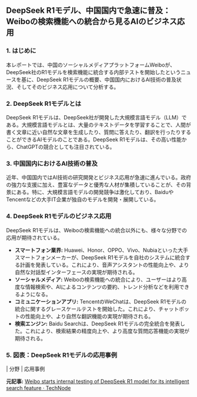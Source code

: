 ## DeepSeek R1モデル、中国国内で急速に普及：Weiboの検索機能への統合から見るAIのビジネス応用

### 1. はじめに

本レポートでは、中国のソーシャルメディアプラットフォームWeiboが、DeepSeek社のR1モデルを検索機能に統合する内部テストを開始したというニュースを基に、DeepSeek R1モデルの概要、中国国内におけるAI技術の普及状況、そしてそのビジネス応用について分析する。

### 2. DeepSeek R1モデルとは

DeepSeek R1モデルは、DeepSeek社が開発した大規模言語モデル（LLM）である。大規模言語モデルとは、大量のテキストデータを学習することで、人間が書く文章に近い自然な文章を生成したり、質問に答えたり、翻訳を行ったりすることができるAIモデルのことである。DeepSeek R1モデルは、その高い性能から、ChatGPTの競合としても注目されている。

### 3. 中国国内におけるAI技術の普及

近年、中国国内ではAI技術の研究開発とビジネス応用が急速に進んでいる。政府の強力な支援に加え、豊富なデータと優秀な人材が集積していることが、その背景にある。特に、大規模言語モデルの開発競争は激化しており、BaiduやTencentなどの大手IT企業が独自のモデルを開発・展開している。

### 4. DeepSeek R1モデルのビジネス応用

DeepSeek R1モデルは、Weiboの検索機能への統合以外にも、様々な分野での応用が期待されている。

* **スマートフォン業界:** Huawei、Honor、OPPO、Vivo、Nubiaといった大手スマートフォンメーカーが、DeepSeek R1モデルを自社のシステムに統合する計画を発表している。これにより、音声アシスタントの性能向上や、より自然な対話型インターフェースの実現が期待される。
* **ソーシャルメディア:** Weiboの検索機能への統合により、ユーザーはより高度な情報検索や、AIによるコンテンツの要約、トレンド分析などを利用できるようになる。
* **コミュニケーションアプリ:** TencentのWeChatは、DeepSeek R1モデルの統合に関するグレースケールテストを開始した。これにより、チャットボットの性能向上や、より自然な翻訳機能の実現が期待される。
* **検索エンジン:** Baidu Searchは、DeepSeek R1モデルの完全統合を発表した。これにより、検索結果の精度向上や、より高度な質問応答機能の実現が期待される。

### 5. 図表：DeepSeek R1モデルの応用事例

| 分野 | 応用事例 

**元記事:** [Weibo starts internal testing of DeepSeek R1 model for its intelligent search feature · TechNode](https://technode.com/2025/02/21/weibo-starts-internal-testing-of-deepseek-r1-model-for-its-intelligent-search-feature/)